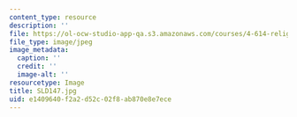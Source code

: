 ```yaml
---
content_type: resource
description: ''
file: https://ol-ocw-studio-app-qa.s3.amazonaws.com/courses/4-614-religious-architecture-and-islamic-cultures-fall-2002/e1409640f2a2d52c02f8ab870e8e7ece_SLD147.jpg
file_type: image/jpeg
image_metadata:
  caption: ''
  credit: ''
  image-alt: ''
resourcetype: Image
title: SLD147.jpg
uid: e1409640-f2a2-d52c-02f8-ab870e8e7ece
---
```

